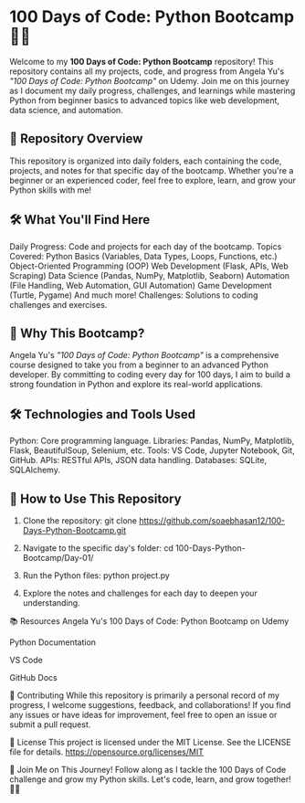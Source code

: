 # 100 Days of Code: Python Bootcamp 🚀🐍

Welcome to my **100 Days of Code: Python Bootcamp** repository! This repository contains all my projects, code, and progress from Angela Yu's *"100 Days of Code: Python Bootcamp"* on Udemy. Join me on this journey as I document my daily progress, challenges, and learnings while mastering Python from beginner basics to advanced topics like web development, data science, and automation.



## 📂 Repository Overview

This repository is organized into daily folders, each containing the code, projects, and notes for that specific day of the bootcamp. Whether you're a beginner or an experienced coder, feel free to explore, learn, and grow your Python skills with me!



## 🛠️ What You'll Find Here

 Daily Progress: Code and projects for each day of the bootcamp.
 Topics Covered:
      Python Basics (Variables, Data Types, Loops, Functions, etc.)
      Object-Oriented Programming (OOP)
      Web Development (Flask, APIs, Web Scraping)
      Data Science (Pandas, NumPy, Matplotlib, Seaborn)
      Automation (File Handling, Web Automation, GUI Automation)
      Game Development (Turtle, Pygame)
      And much more!
  Challenges: Solutions to coding challenges and exercises.




## 🚀 Why This Bootcamp?

Angela Yu's *"100 Days of Code: Python Bootcamp"* is a comprehensive course designed to take you from a beginner to an advanced Python developer. By committing to coding every day for 100 days, I aim to build a strong foundation in Python and explore its real-world applications.


## 🛠️ Technologies and Tools Used

   Python: Core programming language.
   Libraries: Pandas, NumPy, Matplotlib, Flask, BeautifulSoup, Selenium, etc.
   Tools: VS Code, Jupyter Notebook, Git, GitHub.
   APIs: RESTful APIs, JSON data handling.
   Databases: SQLite, SQLAlchemy.



## 🚀 How to Use This Repository

1. Clone the repository:
   git clone https://github.com/soaebhasan12/100-Days-Python-Bootcamp.git

2. Navigate to the specific day's folder:
   cd 100-Days-Python-Bootcamp/Day-01/

3. Run the Python files:
   python project.py

4. Explore the notes and challenges for each day to deepen your understanding.



📚 Resources
   Angela Yu's 100 Days of Code: Python Bootcamp on Udemy

   Python Documentation

   VS Code

   GitHub Docs




🤝 Contributing
     While this repository is primarily a personal record of my progress, I welcome suggestions, feedback, and collaborations! If you find any issues or have ideas for improvement, feel free to open an issue or submit a pull request.




📄 License
    This project is licensed under the MIT License. See the LICENSE file for details.
    https://opensource.org/licenses/MIT


🌟 Join Me on This Journey!
    Follow along as I tackle the 100 Days of Code challenge and grow my Python skills. Let's code, learn, and grow together! 🚀🐍
